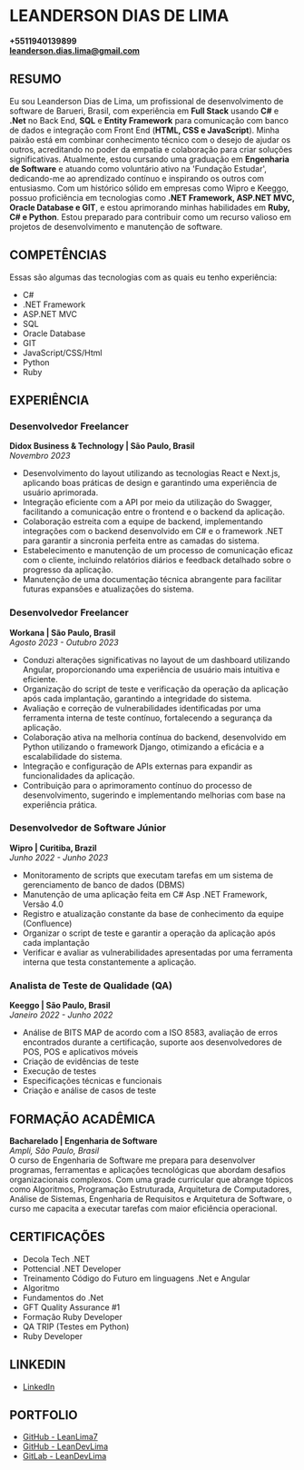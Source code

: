 # LEANDERSON DIAS DE LIMA
**+5511940139899**  
**leanderson.dias.lima@gmail.com**

## RESUMO
Eu sou Leanderson Dias de Lima, um profissional de desenvolvimento de software de Barueri, Brasil, com experiência em **Full Stack** usando **C#** e **.Net** no Back End, **SQL** e **Entity Framework** para comunicação com banco de dados e integração com Front End (**HTML, CSS e JavaScript**). Minha paixão está em combinar conhecimento técnico com o desejo de ajudar os outros, acreditando no poder da empatia e colaboração para criar soluções significativas. Atualmente, estou cursando uma graduação em **Engenharia de Software** e atuando como voluntário ativo na 'Fundação Estudar', dedicando-me ao aprendizado contínuo e inspirando os outros com entusiasmo. Com um histórico sólido em empresas como Wipro e Keeggo, possuo proficiência em tecnologias como **.NET Framework, ASP.NET MVC, Oracle Database e GIT**, e estou aprimorando minhas habilidades em **Ruby, C# e Python**. Estou preparado para contribuir como um recurso valioso em projetos de desenvolvimento e manutenção de software.

## COMPETÊNCIAS
Essas são algumas das tecnologias com as quais eu tenho experiência:
- C#
- .NET Framework
- ASP.NET MVC
- SQL
- Oracle Database
- GIT
- JavaScript/CSS/Html
- Python
- Ruby

## EXPERIÊNCIA

### Desenvolvedor Freelancer
**Didox Business & Technology | São Paulo, Brasil**  
*Novembro 2023*
- Desenvolvimento do layout utilizando as tecnologias React e Next.js, aplicando boas práticas de design e garantindo uma experiência de usuário aprimorada.
- Integração eficiente com a API por meio da utilização do Swagger, facilitando a comunicação entre o frontend e o backend da aplicação.
- Colaboração estreita com a equipe de backend, implementando integrações com o backend desenvolvido em C# e o framework .NET para garantir a sincronia perfeita entre as camadas do sistema.
- Estabelecimento e manutenção de um processo de comunicação eficaz com o cliente, incluindo relatórios diários e feedback detalhado sobre o progresso da aplicação.
- Manutenção de uma documentação técnica abrangente para facilitar futuras expansões e atualizações do sistema.

### Desenvolvedor Freelancer
**Workana | São Paulo, Brasil**  
*Agosto 2023 - Outubro 2023*
- Conduzi alterações significativas no layout de um dashboard utilizando Angular, proporcionando uma experiência de usuário mais intuitiva e eficiente.
- Organização do script de teste e verificação da operação da aplicação após cada implantação, garantindo a integridade do sistema.
- Avaliação e correção de vulnerabilidades identificadas por uma ferramenta interna de teste contínuo, fortalecendo a segurança da aplicação.
- Colaboração ativa na melhoria contínua do backend, desenvolvido em Python utilizando o framework Django, otimizando a eficácia e a escalabilidade do sistema.
- Integração e configuração de APIs externas para expandir as funcionalidades da aplicação.
- Contribuição para o aprimoramento contínuo do processo de desenvolvimento, sugerindo e implementando melhorias com base na experiência prática.

### Desenvolvedor de Software Júnior
**Wipro | Curitiba, Brazil**  
*Junho 2022 - Junho 2023*
- Monitoramento de scripts que executam tarefas em um sistema de gerenciamento de banco de dados (DBMS)
- Manutenção de uma aplicação feita em C# Asp .NET Framework, Versão 4.0
- Registro e atualização constante da base de conhecimento da equipe (Confluence)
- Organizar o script de teste e garantir a operação da aplicação após cada implantação
- Verificar e avaliar as vulnerabilidades apresentadas por uma ferramenta interna que testa constantemente a aplicação.

### Analista de Teste de Qualidade (QA)
**Keeggo | São Paulo, Brasil**  
*Janeiro 2022 - Junho 2022*
- Análise de BITS MAP de acordo com a ISO 8583, avaliação de erros encontrados durante a certificação, suporte aos desenvolvedores de POS, POS e aplicativos móveis
- Criação de evidências de teste
- Execução de testes
- Especificações técnicas e funcionais
- Criação e análise de casos de teste

## FORMAÇÃO ACADÊMICA
**Bacharelado | Engenharia de Software**  
*Ampli, São Paulo, Brasil*  
O curso de Engenharia de Software me prepara para desenvolver programas, ferramentas e aplicações tecnológicas que abordam desafios organizacionais complexos. Com uma grade curricular que abrange tópicos como Algoritmos, Programação Estruturada, Arquitetura de Computadores, Análise de Sistemas, Engenharia de Requisitos e Arquitetura de Software, o curso me capacita a executar tarefas com maior eficiência operacional. 

## CERTIFICAÇÕES
- Decola Tech .NET
- Pottencial .NET Developer
- Treinamento Código do Futuro em linguagens .Net e Angular
- Algoritmo
- Fundamentos do .Net
- GFT Quality Assurance #1
- Formação Ruby Developer
- QA TRIP (Testes em Python)
- Ruby Developer

## LINKEDIN
- [LinkedIn](https://www.linkedin.com/in/leanderson-dias-de-lima/)

## PORTFOLIO
- [GitHub - LeanLima7](https://github.com/LeanLima7)
- [GitHub - LeanDevLima](https://github.com/LeanDevLima)
- [GitLab - LeanDevLima](https://gitlab.com/LeanDevLima)
